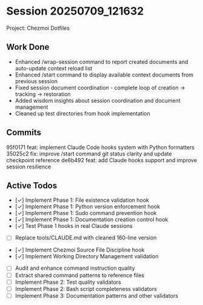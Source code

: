 # Session 20250709_121632
Project: Chezmoi Dotfiles

## Work Done
- Enhanced /wrap-session command to report created documents and auto-update context reload list
- Enhanced /start command to display available context documents from previous session
- Fixed session document coordination - complete loop of creation → tracking → restoration
- Added wisdom insights about session coordination and document management
- Cleaned up test directories from hook implementation

## Commits
95f0171 feat: implement Claude Code hooks system with Python formatters
35025c2 fix: improve /start command git status clarity and update checkpoint reference
de6b492 feat: add Claude hooks support and improve session resilience

## Active Todos
- [✓] Implement Phase 1: File existence validation hook
- [✓] Implement Phase 1: Python version enforcement hook
- [✓] Implement Phase 1: Sudo command prevention hook
- [✓] Implement Phase 1: Documentation creation control hook
- [✓] Test Phase 1 hooks in real Claude sessions
- [ ] Replace tools/CLAUDE.md with cleaned 160-line version
- [✓] Implement Chezmoi Source File Discipline hook
- [✓] Implement Working Directory Management validation
- [ ] Audit and enhance command instruction quality
- [ ] Extract shared command patterns to reference files
- [ ] Implement Phase 2: Test quality validators
- [ ] Implement Phase 2: Bash script completeness validators
- [ ] Implement Phase 3: Documentation patterns and other validators